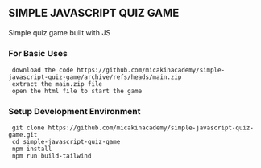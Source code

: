 ## SIMPLE JAVASCRIPT QUIZ GAME

Simple quiz game built with JS


### For Basic Uses

```
 download the code https://github.com/micakinacademy/simple-javascript-quiz-game/archive/refs/heads/main.zip
 extract the main.zip file
 open the html file to start the game
```



### Setup Development Environment

```
 git clone https://github.com/micakinacademy/simple-javascript-quiz-game.git
 cd simple-javascript-quiz-game
 npm install
 npm run build-tailwind
```